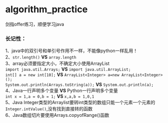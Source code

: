 # algorithm_practice
剑指offer练习，顺便学习java

### 长记性：
1、java中的双引号和单引号作用不一样，不能像python一样乱用！  
2、```str.length()``` **VS** ```array.length```    
3、array必须要指定大小，不确定大小使用ArrayList  
```import java.util.Arrays;``` **VS** ```import java.util.ArrayList;```  
```int[] a = new int[10];``` **VS** ```ArrayList<Integer> a=new ArrayList<Integer>();```  
```System.out.println(Arrays.toString(a));``` **VS** ```System.out.println(a);```  
4、Java一行声明多个变量 **VS** Python一行声明多个变量  
```int x = 1,a = 0,b = 1;``` **VS** ```x,a,b = 1,0,1```  
5、Java Integer类型的Arraylist要转int类型的数组只能一个元素一个元素的```Integer.intValue()```,没有找到直接转的函数  
6、Java数组切片要使用Arrays.copyofRange()函数  
